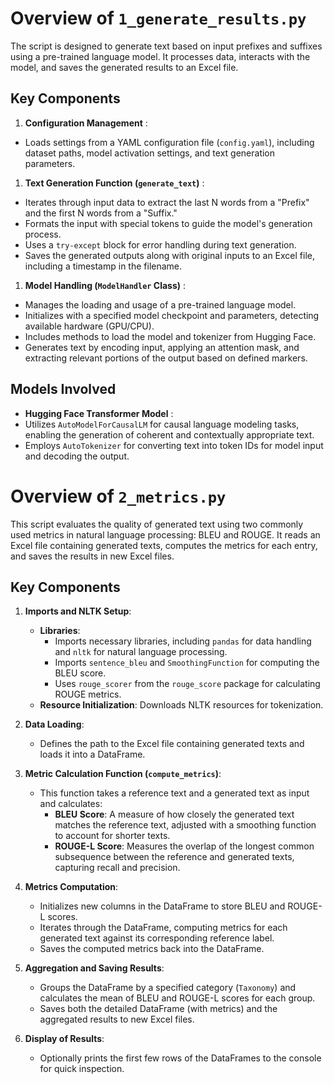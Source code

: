 # Overview of `1_generate_results.py`

The script is designed to generate text based on input prefixes and suffixes using a pre-trained language model. It processes data, interacts with the model, and saves the generated results to an Excel file.

## Key Components

1. **Configuration Management** :

* Loads settings from a YAML configuration file (`config.yaml`), including dataset paths, model activation settings, and text generation parameters.

1. **Text Generation Function (`generate_text`)** :

* Iterates through input data to extract the last N words from a "Prefix" and the first N words from a "Suffix."
* Formats the input with special tokens to guide the model's generation process.
* Uses a `try-except` block for error handling during text generation.
* Saves the generated outputs along with original inputs to an Excel file, including a timestamp in the filename.

1. **Model Handling (`ModelHandler` Class)** :

* Manages the loading and usage of a pre-trained language model.
* Initializes with a specified model checkpoint and parameters, detecting available hardware (GPU/CPU).
* Includes methods to load the model and tokenizer from Hugging Face.
* Generates text by encoding input, applying an attention mask, and extracting relevant portions of the output based on defined markers.

## Models Involved

* **Hugging Face Transformer Model** :
* Utilizes `AutoModelForCausalLM` for causal language modeling tasks, enabling the generation of coherent and contextually appropriate text.
* Employs `AutoTokenizer` for converting text into token IDs for model input and decoding the output.

# Overview of `2_metrics.py`

This script evaluates the quality of generated text using two commonly used metrics in natural language processing: BLEU and ROUGE. It reads an Excel file containing generated texts, computes the metrics for each entry, and saves the results in new Excel files.

## Key Components

1. **Imports and NLTK Setup**:

   - **Libraries**:
     - Imports necessary libraries, including `pandas` for data handling and `nltk` for natural language processing.
     - Imports `sentence_bleu` and `SmoothingFunction` for computing the BLEU score.
     - Uses `rouge_scorer` from the `rouge_score` package for calculating ROUGE metrics.
   - **Resource Initialization**: Downloads NLTK resources for tokenization.
2. **Data Loading**:

   - Defines the path to the Excel file containing generated texts and loads it into a DataFrame.
3. **Metric Calculation Function (`compute_metrics`)**:

   - This function takes a reference text and a generated text as input and calculates:
     - **BLEU Score**: A measure of how closely the generated text matches the reference text, adjusted with a smoothing function to account for shorter texts.
     - **ROUGE-L Score**: Measures the overlap of the longest common subsequence between the reference and generated texts, capturing recall and precision.
4. **Metrics Computation**:

   - Initializes new columns in the DataFrame to store BLEU and ROUGE-L scores.
   - Iterates through the DataFrame, computing metrics for each generated text against its corresponding reference label.
   - Saves the computed metrics back into the DataFrame.
5. **Aggregation and Saving Results**:

   - Groups the DataFrame by a specified category (`Taxonomy`) and calculates the mean of BLEU and ROUGE-L scores for each group.
   - Saves both the detailed DataFrame (with metrics) and the aggregated results to new Excel files.
6. **Display of Results**:

   - Optionally prints the first few rows of the DataFrames to the console for quick inspection.
